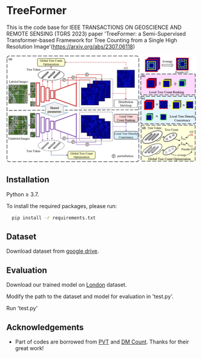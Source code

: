 
# TreeFormer

This is the code base for IEEE TRANSACTIONS ON GEOSCIENCE AND REMOTE SENSING (TGRS 2023) paper 'TreeFormer: a Semi-Supervised Transformer-based Framework for Tree Counting from a Single High Resolution Image'(https://arxiv.org/abs/2307.06118)

<img src="sample_imgs/overview.png">

## Installation

Python ≥ 3.7.

To install the required packages, please run:


```bash
  pip install -r requirements.txt
```
    
## Dataset
Download dataset from [google drive](https://drive.google.com/file/d/1288zPMr5Ij7ayk2knFi3_BnLJCDP-8rU/view?usp=sharing).
## Evaluation
Download our trained model on [London](https://drive.google.com/file/d/1hCbLsXi89coM_NsikvjrfxM5eM5vYyv8/view?usp=sharing) dataset.

Modify the path to the dataset and model for evaluation in 'test.py'.

Run 'test.py'
## Acknowledgements

 - Part of codes are borrowed from [PVT](https://github.com/whai362/PVT) and [DM Count](https://github.com/cvlab-stonybrook/DM-Count). Thanks for their great work!
 

